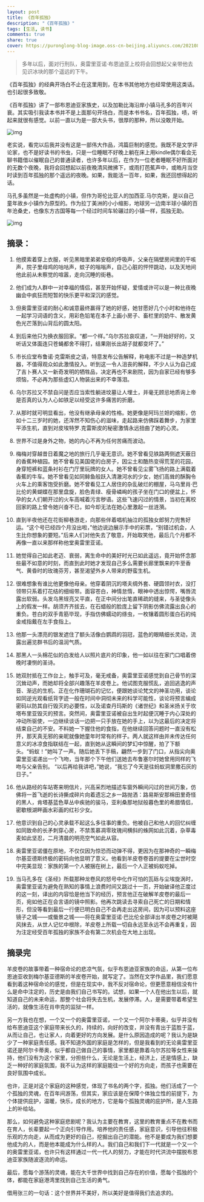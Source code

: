 ```yaml
---
layout: post
title: 《百年孤独》
description: "《百年孤独》"
tags: [生活, 读书]
comments: true
share: true
cover: https://puronglong-blog-image.oss-cn-beijing.aliyuncs.com/20210818130653.png
---
```


<!-- more -->

> 多年以后，面对行刑队，奥雷里亚诺·布恩迪亚上校将会回想起父亲带他去见识冰块的那个遥远的下午。

《百年孤独》的经典开场白不止在这里用到，在本书其他地方也经常使用这类话。也引起很多致敬。

《百年孤独》讲了一部布恩迪亚家族史，以及加勒比海沿岸小镇马孔多的百年兴衰。其实吸引我读本书并不是上面那句开场白，而是本书书名，百年孤独，啧，听起来就很有感觉。以前一直以为是一部大头书，很厚的那种，所以没敢开始。

![img](https://puronglong-blog-image.oss-cn-beijing.aliyuncs.com/20210818132656.png)

老实说，看完以后我并没有这是一部伟大作品，鸿篇巨制的感觉。我既不是文学评论家，也不是好读书的书虫，只是一位睡眠不好晚上躺在床上用kindle偶尔看会无聊书籍借以催眠自己的普通读者，也许多年以后，在作为一位老者睡眠不好所面对的无数个夜晚，我将会回想起以前夜晚清风微拂下，或雨打芭蕉声中，或皓月当空时读到百年孤独的那个遥远的夜晚。如果，我能活一百年，如果，我还回想得起的话。

马孔多虽然是一处虚构的小镇，但作为哥伦比亚人的加西亚.马尔克斯，是以自己童年故乡小镇作为原型的。作为拉丁美洲的小小缩影，地球另一边南半球小镇的百年沧桑史，也像东方古国等每一个经过时间车轮碾过的小镇一样，孤独无助。

![img](https://puronglong-blog-image.oss-cn-beijing.aliyuncs.com/20210818133042.png)

## 摘录：

1. 他摸索着穿上衣服，听见黑暗里弟弟安稳的呼吸声，父亲在隔壁房间里的干咳声，院子里母鸡的咕咕声，蚊子的嗡嗡声，自己心脏的怦怦跳动，以及天地间他此前从未察觉的喧嚣，走向沉睡的街巷。

2. 他们成为人群中一对幸福的情侣，甚至开始怀疑，爱情或许可以是一种比夜晚幽会中疯狂而短暂的快乐更平和深沉的感觉。

3. 但奥雷里亚诺的耐心和诚意最终赢得了她的好感，她甘愿好几个小时和他待在一起学习词语的含义，用彩色铅笔在本子上画小房子、畜栏里的奶牛、散发黄色光芒落到山背后的圆太阳。

4. 到后来他只为换衣服回家。“都一个样。”乌尔苏拉哀叹道，“一开始好好的，又听话又体面连只苍蝇都舍不得打，结果刚长出胡子就都变坏了。”

5. 市长应堂布鲁诺·克雷斯皮之请，特意发布公告解释，称电影不过是一种造梦机器，不值得观众如此激情投入。听到这一令人沮丧的解释，不少人认为自己成了吉卜赛人又一新奇发明的牺牲品，决定再也不来剧院，因为自家已经有够多烦恼，不必再为那些虚幻人物装出来的不幸落泪。

6. 乌尔苏拉又不禁自问是否应当索性躺进坟墓让人埋土，并毫无顾忌地质询上帝是否真的认为人心如铁足以经受这许多痛苦的折磨。

7. 从那时就可明显看出，他没有继承母亲的性格。她更像是阿玛兰妲的缩影，仿如十二三岁时的她，还浑然不知伤心的滋味，走起路来仿佛踩着舞步，为家里平添生机，直到对皮埃特罗.克雷斯皮的秘密激情永远扭曲了她的心灵。

8. 世界不过是身外之物，她的内心不再为任何苦痛而波动。

9. 梅梅对穿越昔日着魔之地的旅行几乎毫无意识。她不曾看见铁路两侧遮天蔽日的香蕉种植园。她不曾看见美国佬的白房子，因尘土和酷热变得荒芜的花园，身穿短裤和蓝条衬衫在门厅里玩牌的女人。她不曾看见尘雾飞扬的路上满载着香蕉的牛车。她不曾看见如同鲱鱼般跃入清澈河水的少女，她们高耸的酥胸令火车上的乘客饱受折磨。她不曾看见工人居住的杂乱破烂的棚屋，马乌里肖·巴比伦的黄蝴蝶在那里盘旋，脸色青绿、瘦骨嶙峋的孩子坐在门口的便盆上，怀孕的女人们朝开过的火车高喊着污言秽语。这些飞速闪过的情景，当初在离校回家的路上曾令她兴奋不已，如今却无法在她心里激起一丝涟漪。

10. 直到半夜他还在花街柳巷游走，向那些伴着唱机抽泣的孤独女郎努力兜售好运。“这个号已经四个月没出啦，”他边说边展示手中的彩票，“别错过机会，人生比你想象的要短。”后来人们对他失去了敬意，开始取笑他，最后几个月都不再像一直以来那样称他堂奥雷里亚诺。

11. 她觉得自己如此老迈、衰弱，离生命中的美好时光已如此遥远，竟开始怀念那些最不如意的时刻，而直到此时她才发现自己多么需要长廊里飘来的牛至香气、黄昏时的玫瑰芬芳，甚至渴望外乡人带来的野蛮生机。

12. 很难想象有谁比他更像他母亲。他穿着阴沉的塔夫绸外套、硬圆领衬衣，没打领带只系着打花结的细缎带。面容苍白，神情怠惰，眼神中透出惊愕，嘴唇流露出软弱。头发乌黑锃亮又平直，在正中间分出笔直稀疏的缝来，与圣徒像头上的假发一样。胡须齐齐拔去，在石蜡般的脸庞上留下阴影仿佛流露出良心的重负。苍白的双手青筋毕现，手指仿佛蠕动的绦虫，一枚镶着圆形蛋白石的纯金戒指戴在左手食指上。

13. 他那一头漂亮的银发遮住了额头活像白鹦鹉的羽冠，蓝色的眼睛细长灵动，流露出遍览群书后的温润气质。

14. 那黑人一头棉花似的白发给人以照片底片的印象，他一如以往在家门口唱着傍晚时凄恻的圣诗。

15. 她双肘抵在工作台上，触手可及，毫无戒备，奥雷里亚诺感觉到自己骨节的深沉耸动声，而她却将全部兴趣落在羊皮卷上。他试图克服慌乱，追回逃逸的声音、渐远的生机、正在化作珊瑚石的记忆，便跟她谈论梵文的神圣功用，谈论如同逆光观看纸背字迹一般在时间中洞彻未来的科学可能性，谈论将预言编成密码以防其自行毁灭的必要性，以及诺查丹玛斯的《诸世纪》和圣米扬关于坎塔布里亚毁灭的预言。突然间，奥雷里亚诺被自出生时起便沉睡于内心深处的冲动所驱使，一边继续谈话一边把一只手放在她的手上，以为这最后的决定将结束自己的不安。不料她一下握住他的食指，在他继续回答问题时一直没有松开，那天真无邪的亲昵就像她童年时常有的样子。两人就这样由并未传达任何意义的冰凉食指联结在一起，直到她从这瞬间的梦幻中惊醒，拍了下额头。“蚂蚁！”她叫了一声。随后她丢下手稿，翩然一步到了门口，从指尖向奥雷里亚诺递出一个飞吻，当年那个下午他们送她去布鲁塞尔时她曾用同样的飞吻与父亲告别。 “以后再给我讲吧，”她说，“我忘了今天是往蚂蚁洞里撒石灰的日子。”

16. 他从路经的车站寄来明信片，兴高采烈地描述车窗外瞬间闪过的世间万象，仿佛将一首飞逝的长诗撕成碎片向着遗忘之乡一路抛洒：路易斯安那棉田里奇怪的黑人，肯塔基蓝色草丛中疾驰的骏马，亚利桑那地狱般暮色里的希腊情侣，密歇根湖畔画水彩画的红衫少女。

17. 他意识到自己的心灵承载不起这么多往事的重负。他被自己和他人的回忆纠缠如同致命的长矛刺穿心房，不禁羡慕凋零玫瑰间横斜的蛛网如此沉着，杂草毒麦如此坚忍，二月清晨的明亮空气如此从容。

18. 奥雷里亚诺僵在原地，不仅仅因为惊恐而动弹不得，更因为在那神奇的一瞬梅尔基亚德斯终极的密码向他显明了意义。他看到羊皮卷卷首的提要在尘世时空中完美显现：家族的第一个人被捆在树上，最后一个人正被蚂蚁吃掉。

19. 当马孔多在《圣经》所载那种龙卷风的怒号中化作可怕的瓦砾与尘埃旋涡时，奥雷里亚诺为避免在熟知的事情上浪费时间又跳过十一页，开始破译他正度过的这一刻，译出的内容恰是他当下的经历，预言他正在破解羊皮卷的最后一页，宛如他正在会言语的镜中照影。他再次跳读去寻索自己死亡的日期和情形，但没等看到最后一行便已明白自己不会再走出这房间，因为可以预料这座镜子之城——或蜃景之城——将在奥雷里亚诺·巴比伦全部译出羊皮卷之时被飓风抹去，从世人记忆中根除，羊皮卷上所载一切自永远至永远不会再重复，因为注定经受百年孤独的家族不会有第二次机会在大地上出现。

## 摘录完

羊皮卷的故事带着一种宿命论的悲凉气氛，似乎布恩迪亚家族的命运，从第一位布恩迪亚收到梅尔基亚德斯的羊皮卷开始，就写定了。当然在文学作品里，我们愿意看到着这种宿命论的感觉，但是在现实中，我不反对宿命论，但更愿意相信没有什么是命中注定的，历史是由我们自己书写的。试想，如果一个人在他出生以后，就知道自己的未来命运，那整个社会将失去生机，发展停滞。人，是需要带着希望生活的，就像生活在肖申克的监狱一样。

另一方我也在想，一个又一个的奥雷里亚诺，一个又一个阿尔卡蒂奥，似乎并没有给布恩迪亚这个家庭带来长久的，持续的，向好的改变，并没有青出于蓝胜于蓝，从而让自己，也让家人，向着更好的方向发展。是什么原因造成的呢？我认为是缺少了一种家庭责任感。我不知道外国的家庭是怎样的，但是我看到的无论奥雷里亚诺还是阿尔卡蒂奥，似乎都自己做自己的事情，家里都是靠着乌尔苏拉等女性来操持，他们没有为这个家里，分担些什么，无论是生活上，经济上，还是情感上，缺乏一种好的家庭氛围，我不认为这样的家庭能往一个好的方向走，而孩子也需要在良好氛围中成长。

也许，正是对这个家庭的这种感觉，体现了书名的两个字，孤独。他们活成了一个个孤独的灵魂，在百年间游荡，但其实，家应该是在保障个体独立性的前提下，为个体提供庇护，温暖，快乐，成长的地方，它是每个孤独灵魂的庇护所，是人生路上的补给站。

那么，如何避免这种家庭悲剧呢？我认为主要在教育，这里的教育重点不在教书而在育人，长辈要起一个正向引导作用。培养他的责任感，家庭意识，引导他往积极乐观的方向走，从而成为更好的自己，挖掘出自己的潜能。他不是要成为我们想要他成为的人，而是他本能成为什么样的人。我们自己和我们下一代就是一个又一个的奥雷里亚诺，也许只有这样通过一代一代人的努力，才能在时代洪流中摆脱布恩迪亚家族随波逐流的命运。

最后，愿每个游荡的灵魂，能在大千世界中找到自己存在的价值，愿每个孤独的个体，都能在家庭港湾里找到自己生活的勇气。

借用张三的一句话：这个世界并不美好，所以美好是值得我们去追求的。
